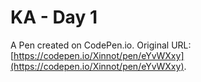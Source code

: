 # KA - Day 1

A Pen created on CodePen.io. Original URL: [https://codepen.io/Xinnot/pen/eYvWXxy](https://codepen.io/Xinnot/pen/eYvWXxy).


